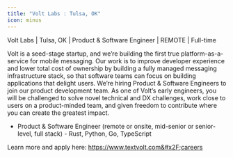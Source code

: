 ```yaml
---
title: "Volt Labs : Tulsa, OK"
icon: minus
---
```

Volt Labs | Tulsa, OK | Product &amp; Software Engineer | REMOTE | Full-time

Volt is a seed-stage startup, and we’re building the first true platform-as-a-service for mobile messaging. Our work is to improve developer experience and lower total cost of ownership by building a fully managed messaging infrastructure stack, so that software teams can focus on building applications that delight users. We’re hiring Product &amp; Software Engineers to join our product development team. As one of Volt’s early engineers, you will be challenged to solve novel technical and DX challenges, work close to users on a product-minded team, and given freedom to contribute where you can create the greatest impact.

- Product &amp; Software Engineer (remote or onsite, mid-senior or senior-level, full stack) - Rust, Python, Go, TypeScript

Learn more and apply here: <a href="https:&#x2F;&#x2F;www.textvolt.com&#x2F;careers" rel="nofollow">https:&#x2F;&#x2F;www.textvolt.com&#x2F;careers</a>
